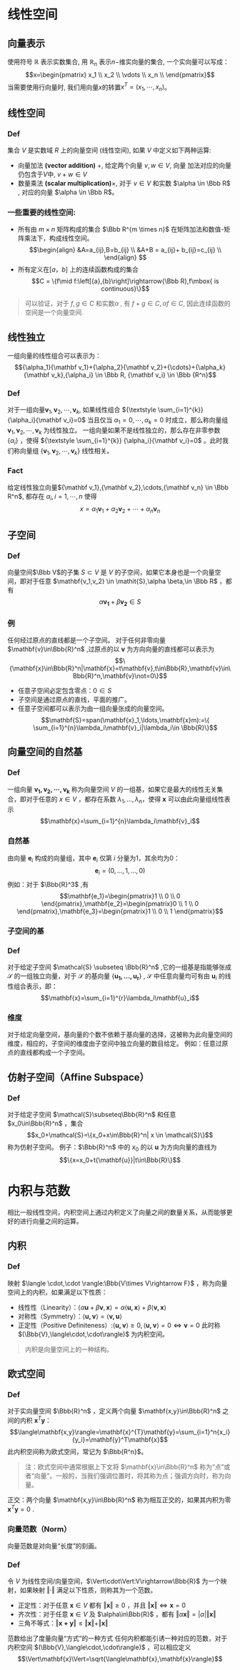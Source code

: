 # 线性空间
## 向量表示
使用符号 $\mathbb R$ 表示实数集合, 用 $\mathbb R_n$ 表示$n-$维实向量的集合,  一个实向量可以写成：
$$x=\begin{pmatrix} x_1 \\ x_2 \\ \vdots \\ x_n \\ \end{pmatrix}$$
当需要使用行向量时, 我们用向量$x$的转置$x^T = ({x_1},{\cdots},{x_n})$。

## 线性空间
### Def
集合 $V$ 是实数域 $R$ 上的向量空间 (线性空间), 如果 $V$ 中定义如下两种运算:
- 向量加法 **(vector addition)** $+$, 给定两个向量  $v,w \in V$, 向量 加法对应的向量仍包含于$V$中, $v+w \in V$
-  数量乘法 **(scalar multiplication)**$\times$, 对于 $v \in V$ 和实数 $\alpha \in \Bbb R$ , 对应的向量 $\alpha \in \Bbb R$。 

### 一些重要的线性空间:
- 所有由 $m\times n$ 矩阵构成的集合 $\Bbb R^{m \times n}$ 在矩阵加法和数值-矩阵乘法下，构成线性空间。 
$$\begin{align} &A=a_{ij},B=b_{ij} \\ 
&A+B = a_{ij}+ b_{ij}=c_{ij} \\
\end{align}
$$
- 所有定义在$\left[ {a}，{b} \right]$ 上的连续函数构成的集合
$$C = \{f\mid f:\left[{a},{b}\right]\rightarrow{\Bbb R},f\mbox{ is continuous}\}$$
> 可以验证，对于 $f,g \in C$ 和实数$\alpha$ , 有 $f+g \in C, \alpha f \in C$, 因此连续函数的空间是一个向量空间. 

## 线性独立
一组向量的线性组合可以表示为：
$${\alpha_1}{\mathbf v_1}+{\alpha_2}{\mathbf v_2}+{\cdots}+{\alpha_k}{\mathbf v_k},{\alpha_i} \in \Bbb R, {\mathbf v_i} \in \Bbb {R^n}$$
### Def
对于一组向量${\mathbf v_1},{\mathbf v_2},\cdots,{\mathbf v_k}$, 如果线性组合 ${\textstyle \sum_{i=1}^{k}} {\alpha_i}{\mathbf v_i}=0$ 当且仅当 ${\alpha_1 = 0},\cdots,{\alpha_k=0}$ 时成立，那么称向量组${\mathbf v_1},{\mathbf v_2},\cdots,{\mathbf v_k}$ 为线性独立。
一组向量如果不是线性独立的，那么存在非零参数 $\{\alpha_{i} \}$ ，使得 ${\textstyle \sum_{i=1}^{k}} {\alpha_i}{\mathbf v_i}=0$ 。此时我们称向量组 $\{ {\mathbf v_1},{\mathbf v_2},\cdots,{\mathbf v_k}\}$ 线性相关。
### Fact
给定线性独立向量${\mathbf v_1},{\mathbf v_2},\cdots,{\mathbf v_n} \in \Bbb R^n$, 都存在 $\alpha_i,i=1,\cdots,n$ 使得
$$x=\alpha_1 \mathbf v_1+\alpha_2 \mathbf v_2+\cdots+\alpha_n \mathbf v_n$$
## 子空间
### Def 
向量空间$\Bbb V$的子集 $\mathit{S} \subset V$ 是 $V$ 的子空间，如果它本身也是一个向量空间，即对于任意 $\mathbf{v_1,v_2} \in \mathit{S},\alpha \beta,\in \Bbb R$ ，都有$$\alpha\mathbf{v_1}+\beta\mathbf{v_2}\in\mathit S$$
### 例
任何经过原点的直线都是一个子空间。 对于任何非零向量 $\mathbf{v}\in\Bbb{R}^n$ ,过原点的以 $\mathbf{v}$ 为方向向量的直线都可以表示为$$\{\mathbf{x}\in\Bbb{R}^n|\mathbf{x}=t\mathbf{v},t\in\Bbb{R},\mathbf{v}\in\Bbb{R}^n,\mathbf{v}\not=0\}$$
- 任意子空间必定包含零点：$0\in\mathit{S}$
- 子空间是通过原点的直线，平面的推广。
- 任意子空间都可以表示为由一组向量张成的向量空间。
$$\mathbf{S}=span(\mathbf{x}_1,\ldots,\mathbf{x}m):=\{
\sum_{i=1}^{n}\lambda_i\mathbf{v}_i|\lambda_i\in \Bbb{R}\}$$
## 向量空间的自然基
### Def
一组向量 $\mathbf{v_1,v_2,\cdots,v_k}$ 称为向量空间 $V$ 的一组基，如果它是最大的线性无关集合，即对于任意的 $x\in V$ ，都存在系数 $\lambda_1,\ldots,\lambda_n$，使得 $\mathbf{x}$ 可以由此向量组线性表示
$$\mathbf{x}=\sum_{i=1}^{n}\lambda_i\mathbf{v}_i$$
### 自然基
由向量 $\mathbf{e}_i$ 构成的向量组，其中 $\mathbf{e}_i$ 仅第 $i$ 分量为1，其余均为0：
$$\mathbf{e}_i=(0,\ldots,1,\ldots,0)$$
例如：对于 $\Bbb{R}^3$ ,有
$$\mathbf{e_1}=\begin{pmatrix}1 \\ 0 \\ 0 \end{pmatrix},\mathbf{e_2}=\begin{pmatrix}0 \\ 1 \\ 0 \end{pmatrix},\mathbf{e_3}=\begin{pmatrix}1 \\ 0 \\ 1 \end{pmatrix}$$
### 子空间的基
### Def
对于给定子空间 $\mathcal{S} \subseteq \Bbb{R}^n$ ,它的一组基是指能够张成 $\mathcal{S}$ 的一组独立向量，对于 $\mathcal{S}$ 的基向量 $\{\mathbf{u_1,\ldots,u_r}\}$ , $\mathcal{S}$ 中任意向量均可有由 $\mathbf{u}_i$ 的线性组合表示，即：
$$\mathbf{x}=\sum_{i=1}^{r}\lambda_i\mathbf{u}_i$$
### 维度
对于给定向量空间，基向量的个数不依赖于基向量的选择，这被称为此向量空间的维度，相应的，子空间的维度由子空间中独立向量的数目给定。
例如：任意过原点的直线都构成一个子空间。
## 仿射子空间（Affine Subspace）
### Def
对于给定子空间 $\mathcal{S}\subseteq\Bbb{R}^n$ 和任意 $x_0\in\Bbb{R}^n$ ，集合
$$x_0+\mathcal{S}=\{x_0+x\in\Bbb{R}^n| x \in \mathcal{S}\}$$
称为仿射子空间。
例子：$\Bbb{R}^n$ 中的 $x_0$ 的以 $\mathbf{u}$ 为方向向量的直线为
$$\{x=x_0+t{\mathbf{u}}|t\in\Bbb{R}\}$$
# 内积与范数
相比一般线性空间，内积空间上通过内积定义了向量之间的数量关系，从而能够更好的进行向量之间的运算。
## 内积
### Def
映射 $\langle \cdot,\cdot \rangle:\Bbb{V\times V\rightarrow F}$ ，称为向量空间上的内积，如果满足以下性质：
- 线性性（Linearity）：$\langle\alpha\mathbf{u}+\beta\mathbf{v},\mathbf{x}\rangle = \alpha\langle\mathbf{u,x}\rangle+\beta\langle\mathbf{v,x}\rangle$ 
- 对称性（Symmetry）：$\langle\mathbf{u,v}\rangle=\langle\mathbf{v,u}\rangle$
- 正定性（Positive Definiteness）:$\langle\mathbf{u,v}\rangle\geq0,\langle\mathbf{u,v}\rangle=0\iff \mathbf{v}=0$ 
此时称 $(\Bbb{V},\langle\cdot,\cdot\rangle)$ 为内积空间。
> 内积是向量空间上的一种结构。

## 欧式空间
### Def
对于实向量空间 $\Bbb{R}^n$ ，定义两个向量 $\mathbf{x,y}\in\Bbb{R}^n$ 之间的内积 $\mathbf{x}^{T}\mathbf{y}$：
$$\langle\mathbf{x,y}\rangle=\mathbf{x}^{T}\mathbf{y}=\sum_{i=1}^n{x_i}{y_i}=\mathbf{y}^T\mathbf{x}$$
此内积空间称为欧式空间，常记为 $\Bbb{R^n}$。
> 注：欧式空间中通常根据上下文将 $\mathbf{x}\in\Bbb{R}^n$ 称为“点”或者“向量”。一般的，当我们强调位置时，将其称为点；强调方向时，称为向量。

正交：两个向量 $\mathbf{x,y}\in\Bbb{R}^n$ 称为相互正交的，如果其内积为零 $\mathbf{x}^T\mathbf{y}=0$ .
### 向量范数（Norm）
向量范数是对向量“长度”的刻画。
### Def
令 $V$ 为线性空间/向量空间，$\Vert\cdot\Vert:V\rightarrow\Bbb{R}$ 为一个映射，如果映射  $\Vert\cdot\Vert$ 满足以下性质，则称其为一个范数。
- 正定性：对于任意 $\mathbf{x}\in V$ 都有 $\Vert\mathbf{x}\Vert\geq 0$ ，并且 $\Vert\mathbf{x}\Vert\iff\mathbf{x}=0$  
- 齐次性：对于任意 $\mathbf{x}\in V$ 及 $\alpha\in\Bbb{R}$ ，都有 $\Vert\alpha\mathbf{x}\Vert=\vert\alpha\vert\Vert\mathbf{x}\Vert$ 
- 三角不等式：$\Vert\mathbf{x+y}\Vert\leq\Vert\mathbf{x}\Vert+\Vert\mathbf{x}\Vert$  

范数给出了度量向量“方式”的一种方式
任何内积都能引诱一种对应的范数，对于内积空间 $(\Bbb{V},\langle\cdot,\cdot\rangle)$ ，可以相应定义
$$\Vert\mathbf{x}\Vert=\sqrt{\langle\mathbf{x},\mathbf{x}\rangle}$$
